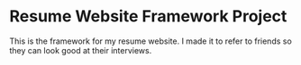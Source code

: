 # Resume Website Framework Project
This is the framework for my resume website. I made it to refer to friends so they can look good at their interviews.
